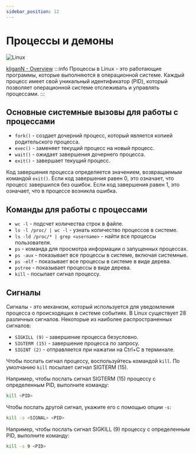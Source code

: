 ```yaml
---
sidebar_position: 12
---
```


# Процессы и демоны

![Linux](https://img.shields.io/badge/Linux-FCC624?style=for-the-badge&logo=linux&logoColor=black)

[kliganN - Overview](https://github.com/kligann)
:::info
Процессы в Linux - это работающие программы, которые выполняются в операционной системе. Каждый процесс имеет свой уникальный идентификатор (PID), который позволяет операционной системе отслеживать и управлять процессами.
:::
## Основные системные вызовы для работы с процессами

- `fork()` - создает дочерний процесс, который является копией родительского процесса.
- `exec()` - заменяет текущий процесс на новый процесс.
- `wait()` - ожидает завершения дочернего процесса.
- `exit()` - завершает текущий процесс.

Код завершения процесса определяется значением, возвращаемым командой `exit()`. Если код завершения равен 0, это означает, что процесс завершился без ошибок. Если код завершения равен 1, это означает, что в процессе возникла ошибка.

## Команды для работы с процессами

- `wc -l` - подсчет количества строк в файле.
- `ls -l /proc/ | wc -l` - узнать количество процессов в системе.
- `ls -ld /proc/* | grep <username>` - найти все процессы пользователя.
- `ps` - команда для просмотра информации о запущенных процессах.
- `ps -aux` - показывает все процессы в системе, включая системные.
- `ps -elf` - показывает все процессы в системе в виде дерева.
- `pstree` - показывает процессы в виде дерева.
- `kill` - посылает сигнал процессу.

## Сигналы

Сигналы - это механизм, который используется для уведомления процесса о происходящих в системе событиях. В Linux существует 28 различных сигналов. Некоторые из наиболее распространенных сигналов:

- `SIGKILL (9)` - завершение процесса безусловно.
- `SIGTERM (15)` - завершение процесса по запросу.
- `SIGINT (2)` - отправляется при нажатии на Ctrl+C в терминале.

Чтобы послать сигнал процессу, воспользуйтесь командой `kill`. По умолчанию `kill` посылает сигнал SIGTERM (15).

Например, чтобы послать сигнал SIGTERM (15) процессу с определенным PID, выполните команду:

```bash
kill <PID>
```

Чтобы послать другой сигнал, укажите его с помощью опции `-s`:

```bash
kill -s <SIGNAL> <PID>
```

Например, чтобы послать сигнал SIGKILL (9) процессу с определенным PID, выполните команду:

```bash
kill -s 9 <PID>
```
